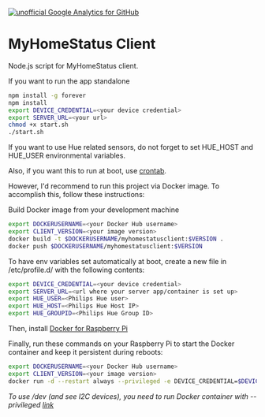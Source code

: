 [![unofficial Google Analytics for GitHub](https://gaforgithub.azurewebsites.net/api?repo=MyHomeStatusClient)](https://github.com/dgkanatsios/gaforgithub)
# MyHomeStatus Client

Node.js script for MyHomeStatus client. 

If you want to run the app standalone

```bash
npm install -g forever
npm install
export DEVICE_CREDENTIAL=<your device credential>
export SERVER_URL=<your url>
chmod +x start.sh
./start.sh
```

If you want to use Hue related sensors, do not forget to set HUE_HOST and HUE_USER environmental variables.

Also, if you want this to run at boot, use [crontab](https://www.raspberrypi.org/documentation/linux/usage/cron.md).

However, I'd recommend to run this project via Docker image. To accomplish this, follow these instructions:

Build Docker image from your development machine
```bash
export DOCKERUSERNAME=<your Docker Hub username>
export CLIENT_VERSION=<your image version>
docker build -t $DOCKERUSERNAME/myhomestatusclient:$VERSION .
docker push $DOCKERUSERNAME/myhomestatusclient:$VERSION
```

To have env variables set automatically at boot, create a new file in /etc/profile.d/ with the following contents:

```bash
export DEVICE_CREDENTIAL=<your device credential>
export SERVER_URL=<url where your server app/container is set up>
export HUE_USER=<Philips Hue user>
export HUE_HOST=<Philips Hue Host IP>
export HUE_GROUPID=<Philips Hue Group ID>
```

Then, install [Docker for Raspberry Pi](https://www.raspberrypi.org/blog/docker-comes-to-raspberry-pi/)

Finally, run these commands on your Raspberry Pi to start the Docker container and keep it persistent during reboots:
```bash
export DOCKERUSERNAME=<your Docker Hub username>
export CLIENT_VERSION=<your image version>
docker run -d --restart always --privileged -e DEVICE_CREDENTIAL=$DEVICE_CREDENTIAL -e HUE_USER=$HUE_USER -e HUE_HOST=$HUE_HOST -e HUE_GROUPID=$HUE_GROUPID -e SERVER_URL=$SERVER_URL --name myhomestatusclient $DOCKERUSERNAME/myhomestatusclient:$CLIENT_VERSION
```

*To use /dev (and see I2C devices), you need to run Docker container with --privileged [link](https://stackoverflow.com/questions/40265984/i2c-inside-a-docker-container)*